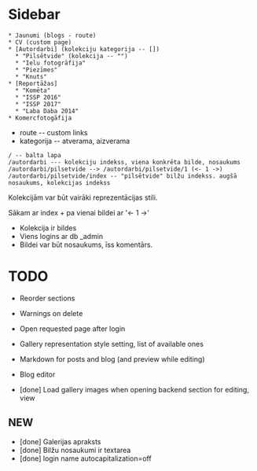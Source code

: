 # Sidebar

``` plain
* Jaunumi (blogs - route)
* CV (custom page)
* [Autordarbi] (kolekciju kategorija -- [])
  * "Pilsētvide" (kolekcija -- "")
  * "Ielu fotogrāfija"
  * "Piezīmes"
  * "Knuts"
* [Reportāžas]
  * "Komēta"
  * "ISSP 2016"
  * "ISSP 2017"
  * "Laba Daba 2014"
* Komercfotogāfija
```

* route -- custom links
* kategorija -- atverama, aizverama

``` plain
/ -- balta lapa
/autordarbi --- kolekciju indekss, viena konkrēta bilde, nosaukums
/autordarbi/pilsetvide --> /autordarbi/pilsetvide/1 (<- 1 ->)
/autordarbi/pilsetvide/index -- "pilsētvide" bilžu indekss. augšā nosaukums, kolekcijas indekss
```

Kolekcijām var būt vairāki reprezentācijas stili.

Sākam ar index + pa vienai bildei ar '<- 1 ->'

* Kolekcija ir bildes
* Viens logins ar db _admin
* Bildei var būt nosaukums, īss komentārs.

# TODO

* Reorder sections
* Warnings on delete
* Open requested page after login
* Gallery representation style setting, list of available ones
* Markdown for posts and blog (and preview while editing)
* Blog editor

* [done] Load gallery images when opening backend section for editing, view


## NEW

* [done] Galerijas apraksts
* [done] Bilžu nosaukumi ir textarea
* [done] login name autocapitalization=off
